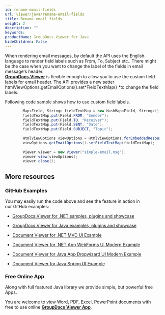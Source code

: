 ```yaml
---
id: rename-email-fields
url: viewer/java/rename-email-fields
title: Rename email fields
weight: 2
description: ""
keywords: 
productName: GroupDocs.Viewer for Java
hideChildren: False
---
```

When rendering email messages, by default the API uses the English language to render field labels such as From, To, Subject etc.. There might be the case when you want to change the label of the fields in email message's header.   
[**GroupDocs.Viewer**](https://products.groupdocs.com/viewer/java) is flexible enough to allow you to use the custom field labels for email header. The API provides a new setter htmlViewOptions.getEmailOptions().set*FieldTextMap() *to change the field labels.  
  
Following code sample shows how to use custom field labels.

```csharp
        Map<Field, String> fieldTextMap = new HashMap<Field, String>();
        fieldTextMap.put(Field.FROM, "Sender");
        fieldTextMap.put(Field.TO, "Receiver");
        fieldTextMap.put(Field.SENT, "Date");
        fieldTextMap.put(Field.SUBJECT, "Topic");
 
        HtmlViewOptions viewOptions = HtmlViewOptions.forEmbeddedResources("page_{0}.html");
        viewOptions.getEmailOptions().setFieldTextMap(fieldTextMap);
 
        Viewer viewer = new Viewer("simple-email.msg");
        viewer.view(viewOptions);
        viewer.close();
```

## More resources

### GitHub Examples

You may easily run the code above and see the feature in action in our GitHub examples:

*   [GroupDocs.Viewer for .NET samples, plugins and showcase](https://github.com/groupdocs-viewer/GroupDocs.Viewer-for-.NET)
    
*   [GroupDocs.Viewer for Java examples, plugins and showcase](https://github.com/groupdocs-viewer/GroupDocs.Viewer-for-Java)
    
*   [Document Viewer for .NET MVC UI Example](https://github.com/groupdocs-viewer/GroupDocs.Viewer-for-.NET-MVC) 
    
*   [Document Viewer for .NET App WebForms UI Modern Example](https://github.com/groupdocs-viewer/GroupDocs.Viewer-for-.NET-WebForms)
    
*   [Document Viewer for Java App Dropwizard UI Modern Example](https://github.com/groupdocs-viewer/GroupDocs.Viewer-for-Java-Dropwizard)
    
*   [Document Viewer for Java Spring UI Example](https://github.com/groupdocs-viewer/GroupDocs.Viewer-for-Java-Spring)
    

### Free Online App

Along with full featured Java library we provide simple, but powerful free Apps.

You are welcome to view Word, PDF, Excel, PowerPoint documents with free to use online **[GroupDocs Viewer App](https://products.groupdocs.app/viewer)**.
